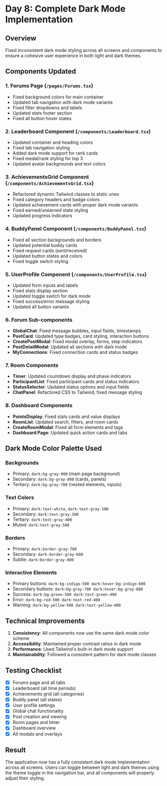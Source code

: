 # Day 8: Complete Dark Mode Implementation

## Overview
Fixed inconsistent dark mode styling across all screens and components to ensure a cohesive user experience in both light and dark themes.

## Components Updated

### 1. Forums Page (`/pages/Forums.tsx`)
- Fixed background colors for main container
- Updated tab navigation with dark mode variants
- Fixed filter dropdowns and labels
- Updated stats footer section
- Fixed all button hover states

### 2. Leaderboard Component (`/components/Leaderboard.tsx`)
- Updated container and heading colors
- Fixed tab navigation styling
- Added dark mode support for rank cards
- Fixed medal/rank styling for top 3
- Updated avatar backgrounds and text colors

### 3. AchievementsGrid Component (`/components/AchievementsGrid.tsx`)
- Refactored dynamic Tailwind classes to static ones
- Fixed category headers and badge colors
- Updated achievement cards with proper dark mode variants
- Fixed earned/unearned state styling
- Updated progress indicators

### 4. BuddyPanel Component (`/components/BuddyPanel.tsx`)
- Fixed all section backgrounds and borders
- Updated potential buddy cards
- Fixed request cards (sent/received)
- Updated button states and colors
- Fixed toggle switch styling

### 5. UserProfile Component (`/components/UserProfile.tsx`)
- Updated form inputs and labels
- Fixed stats display section
- Updated toggle switch for dark mode
- Fixed success/error message styling
- Updated all button variants

### 6. Forum Sub-components
- **GlobalChat**: Fixed message bubbles, input fields, timestamps
- **PostCard**: Updated type badges, card styling, interaction buttons
- **CreatePostModal**: Fixed modal overlay, forms, step indicators
- **PostDetailModal**: Updated all sections with dark mode
- **MyConnections**: Fixed connection cards and status badges

### 7. Room Components
- **Timer**: Updated countdown display and phase indicators
- **ParticipantList**: Fixed participant cards and status indicators
- **StatusSelector**: Updated status options and input fields
- **ChatPanel**: Refactored CSS to Tailwind, fixed message styling

### 8. Dashboard Components
- **PointsDisplay**: Fixed stats cards and value displays
- **RoomList**: Updated search, filters, and room cards
- **CreateRoomModal**: Fixed all form elements and tags
- **Dashboard Page**: Updated quick action cards and tabs

## Dark Mode Color Palette Used

### Backgrounds
- Primary: `dark:bg-gray-900` (main page background)
- Secondary: `dark:bg-gray-800` (cards, panels)
- Tertiary: `dark:bg-gray-700` (nested elements, inputs)

### Text Colors
- Primary: `dark:text-white`, `dark:text-gray-100`
- Secondary: `dark:text-gray-300`
- Tertiary: `dark:text-gray-400`
- Muted: `dark:text-gray-500`

### Borders
- Primary: `dark:border-gray-700`
- Secondary: `dark:border-gray-600`
- Subtle: `dark:border-gray-800`

### Interactive Elements
- Primary buttons: `dark:bg-indigo-500 dark:hover:bg-indigo-600`
- Secondary buttons: `dark:bg-gray-700 dark:hover:bg-gray-600`
- Success: `dark:bg-green-500 dark:text-green-400`
- Error: `dark:bg-red-500 dark:text-red-400`
- Warning: `dark:bg-yellow-500 dark:text-yellow-400`

## Technical Improvements

1. **Consistency**: All components now use the same dark mode color scheme
2. **Accessibility**: Maintained proper contrast ratios in dark mode
3. **Performance**: Used Tailwind's built-in dark mode support
4. **Maintainability**: Followed a consistent pattern for dark mode classes

## Testing Checklist

- [x] Forums page and all tabs
- [x] Leaderboard (all time periods)
- [x] Achievements grid (all categories)
- [x] Buddy panel (all states)
- [x] User profile settings
- [x] Global chat functionality
- [x] Post creation and viewing
- [x] Room pages and timer
- [x] Dashboard overview
- [x] All modals and overlays

## Result

The application now has a fully consistent dark mode implementation across all screens. Users can toggle between light and dark themes using the theme toggle in the navigation bar, and all components will properly adjust their styling.